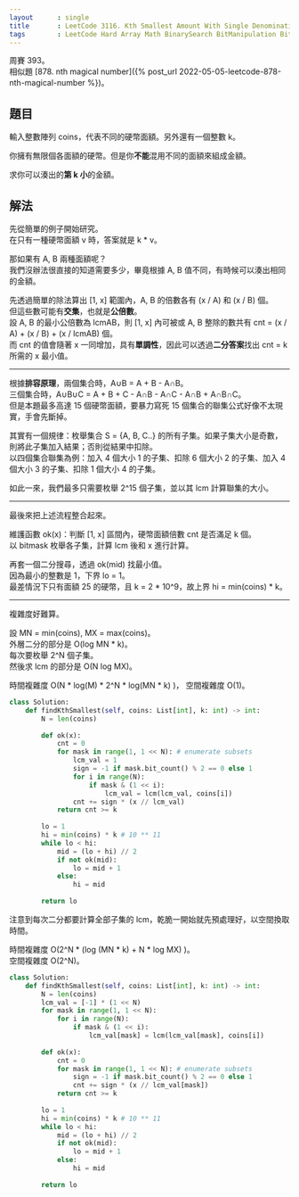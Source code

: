 ```yaml
---
layout      : single
title       : LeetCode 3116. Kth Smallest Amount With Single Denomination Combination
tags        : LeetCode Hard Array Math BinarySearch BitManipulation BitManipulation
---
```

周賽 393。  
相似題 [878. nth magical number]({% post_url 2022-05-05-leetcode-878-nth-magical-number %})。  

## 題目

輸入整數陣列 coins，代表不同的硬幣面額。另外還有一個整數 k。  

你擁有無限個各面額的硬幣。但是你**不能**混用不同的面額來組成金額。  

求你可以湊出的**第 k 小**的金額。  

## 解法

先從簡單的例子開始研究。  
在只有一種硬幣面額 v 時，答案就是 k \* v。  

那如果有 A, B 兩種面額呢？  
我們沒辦法很直接的知道需要多少，畢竟根據 A, B 值不同，有時候可以湊出相同的金額。  

先透過簡單的除法算出 [1, x] 範圍內，A, B 的倍數各有 (x / A) 和 (x / B) 個。  
但這些數可能有**交集**，也就是**公倍數**。  
設 A, B 的最小公倍數為 lcmAB，則 [1, x] 內可被或 A, B 整除的數共有 cnt = (x / A) + (x / B) + (x / lcmAB) 個。  
而 cnt 的值會隨著 x 一同增加，具有**單調性**，因此可以透過**二分答案**找出 cnt = k 所需的 x 最小值。  

---

根據**排容原理**，兩個集合時，A∪B = A + B - A∩B。  
三個集合時，A∪B∪C = A + B + C - A∩B - A∩C - A∩B + A∩B∩C。  
但是本題最多高達 15 個硬幣面額，要暴力寫死 15 個集合的聯集公式好像不太現實，手會先斷掉。  

其實有一個規律：枚舉集合 S = {A, B, C..} 的所有子集。如果子集大小是奇數，則將此子集加入結果；否則從結果中扣除。  
以四個集合聯集為例：加入 4 個大小 1 的子集、扣除 6 個大小 2 的子集、加入 4 個大小 3 的子集、扣除 1 個大小 4 的子集。  

如此一來，我們最多只需要枚舉 2^15 個子集，並以其 lcm 計算聯集的大小。  

---

最後來把上述流程整合起來。  

維護函數 ok(x)：判斷 [1, x] 區間內，硬幣面額倍數 cnt 是否滿足 k 個。  
以 bitmask 枚舉各子集，計算 lcm 後和 x 進行計算。  

再套一個二分搜尋，透過 ok(mid) 找最小值。  
因為最小的整數是 1，下界 lo = 1。  
最差情況下只有面額 25 的硬幣，且 k = 2 \* 10^9，故上界 hi = min(coins) \* k。  

---

複雜度好難算。  

設 MN = min(coins), MX = max(coins)。  
外層二分的部分是 O(log MN \* k)。  
每次要枚舉 2^N 個子集。  
然後求 lcm 的部分是 O(N log MX)。  

時間複雜度 O(N \* log(M) \* 2^N \* log(MN \* k) )，
空間複雜度 O(1)。  

```python
class Solution:
    def findKthSmallest(self, coins: List[int], k: int) -> int:
        N = len(coins)
        
        def ok(x):
            cnt = 0
            for mask in range(1, 1 << N): # enumerate subsets
                lcm_val = 1
                sign = -1 if mask.bit_count() % 2 == 0 else 1
                for i in range(N):
                    if mask & (1 << i):
                        lcm_val = lcm(lcm_val, coins[i])
                cnt += sign * (x // lcm_val)
            return cnt >= k
        
        lo = 1
        hi = min(coins) * k # 10 ** 11
        while lo < hi:
            mid = (lo + hi) // 2
            if not ok(mid):
                lo = mid + 1
            else:
                hi = mid
                
        return lo
```

注意到每次二分都要計算全部子集的 lcm，乾脆一開始就先預處理好，以空間換取時間。  

時間複雜度 O(2^N \* (log (MN \* k) +  N \* log MX) )。  
空間複雜度 O(2^N)。  

```python
class Solution:
    def findKthSmallest(self, coins: List[int], k: int) -> int:
        N = len(coins)
        lcm_val = [-1] * (1 << N)
        for mask in range(1, 1 << N):
            for i in range(N):
                if mask & (1 << i):
                    lcm_val[mask] = lcm(lcm_val[mask], coins[i])
        
        def ok(x):
            cnt = 0
            for mask in range(1, 1 << N): # enumerate subsets
                sign = -1 if mask.bit_count() % 2 == 0 else 1
                cnt += sign * (x // lcm_val[mask])
            return cnt >= k
        
        lo = 1
        hi = min(coins) * k # 10 ** 11
        while lo < hi:
            mid = (lo + hi) // 2
            if not ok(mid):
                lo = mid + 1
            else:
                hi = mid
                
        return lo
```
